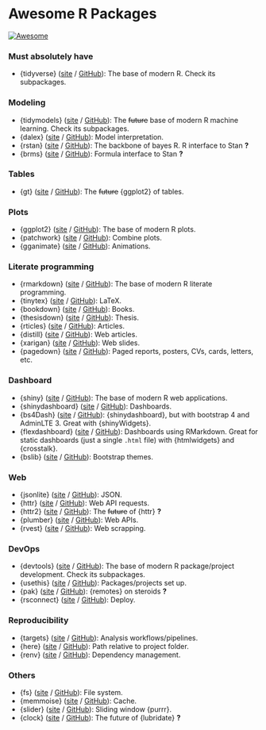 # Awesome R Packages

[![Awesome](https://awesome.re/badge-flat.svg)](https://awesome.re)

### Must absolutely have
- {tidyverse} ([site](https://www.tidyverse.org) / [GitHub](https://github.com/tidyverse)): The base of modern R. Check its subpackages.

### Modeling
- {tidymodels} ([site](https://www.tidymodels.org/) / [GitHub](https://github.com/tidymodels)): The ~~future~~ base of modern R machine learning. Check its subpackages.
- {dalex} ([site](https://modeloriented.github.io/DALEX/) / [GitHub](https://github.com/ModelOriented/DALEX)): Model interpretation.
- {rstan} ([site](https://mc-stan.org/rstan/index.html) / [GitHub](https://github.com/stan-dev/rstan)): The backbone of bayes R. R interface to Stan **?**
- {brms} ([site](https://paul-buerkner.github.io/brms/) / [GitHub](https://github.com/paul-buerkner/brms)): Formula interface to Stan **?**

### Tables
- {gt} ([site](https://gt.rstudio.com) / [GitHub](https://github.com/rstudio/gt)): The ~~future~~ {ggplot2} of tables.

### Plots
- {ggplot2} ([site](https://ggplot2.tidyverse.org) / [GitHub](https://github.com/tidyverse/ggplot2)): The base of modern R plots.
- {patchwork} ([site](https://patchwork.data-imaginist.com) / [GitHub](https://github.com/thomasp85/patchwork)): Combine plots.
- {gganimate} ([site](https://gganimate.com) / [GitHub](https://github.com/thomasp85/gganimate)): Animations.

### Literate programming
- {rmarkdown} ([site](https://rmarkdown.rstudio.com) / [GitHub](https://github.com/rstudio/rmarkdown)): The base of modern R literate programming.
- {tinytex} ([site](https://yihui.org/tinytex/) / [GitHub](https://github.com/yihui/tinytex)): LaTeX.
- {bookdown} ([site](https://bookdown.org) / [GitHub](https://github.com/rstudio/bookdown)): Books.
- {thesisdown} ([site](https://ismayc.github.io/thesisdown/) / [GitHub](https://github.com/ismayc/thesisdown)): Thesis.
- {rticles} ([site](https://bookdown.org/yihui/rmarkdown/journals.html) / [GitHub](https://github.com/rstudio/rticles)): Articles.
- {distill} ([site](https://rstudio.github.io/distill/) / [GitHub](https://github.com/rstudio/distill)): Web articles.
- {xarigan} ([site](https://slides.yihui.org/xaringan/) / [GitHub](https://github.com/yihui/xaringan)): Web slides.
- {pagedown} ([site](https://pagedown.rbind.io) / [GitHub](https://github.com/rstudio/pagedown)): Paged reports, posters, CVs, cards, letters, etc.

### Dashboard
- {shiny} ([site](https://shiny.rstudio.com) / [GitHub](https://github.com/rstudio/shiny)): The base of modern R web applications.
- {shinydashboard} ([site](https://rstudio.github.io/shinydashboard/) / [GitHub](https://github.com/rstudio/shinydashboard)): Dashboards.
- {bs4Dash} ([site](https://rinterface.github.io/bs4Dash/) / [GitHub](https://github.com/RinteRface/bs4Dash)): {shinydashboard}, but with bootstrap 4 and AdminLTE 3. Great with {shinyWidgets}.
- {flexdashboard} ([site](https://rmarkdown.rstudio.com/flexdashboard/) / [GitHub](https://github.com/rstudio/flexdashboard)): Dashboards using RMarkdown. Great for static dashboards (just a single `.html` file) with {htmlwidgets} and {crosstalk}.
- {bslib} ([site](https://rstudio.github.io/bslib/) / [GitHub](https://github.com/rstudio/shiny)): Bootstrap themes.

### Web
- {jsonlite} ([site](https://arxiv.org/abs/1403.2805) / [GitHub](https://github.com/jeroen/jsonlite)): JSON.
- {httr} ([site](https://httr.r-lib.org) / [GitHub](https://github.com/r-lib/httr)): Web API requests.
- {httr2} ([site]() / [GitHub]()): The ~~future~~ of {httr} **?**
- {plumber} ([site](https://www.rplumber.io) / [GitHub](https://github.com/rstudio/plumber)): Web APIs.
- {rvest} ([site](https://rvest.tidyverse.org) / [GitHub](https://github.com/tidyverse/rvest)): Web scrapping.

### DevOps
- {devtools} ([site](https://devtools.r-lib.org) / [GitHub](https://github.com/r-lib/devtools)): The base of modern R package/project development. Check its subpackages.
- {usethis} ([site](https://usethis.r-lib.org) / [GitHub](https://github.com/r-lib/usethis)): Packages/projects set up.
- {pak} ([site](https://pak.r-lib.org/) / [GitHub](https://github.com/r-lib/pak)): {remotes} on steroids **?**
- {rsconnect} ([site](https://rstudio.github.io/rsconnect/) / [GitHub](https://github.com/rstudio/rsconnect)): Deploy.

### Reproducibility
- {targets} ([site](https://docs.ropensci.org/targets/) / [GitHub](https://github.com/ropensci/targets)): Analysis workflows/pipelines.
- {here} ([site](https://here.r-lib.org) / [GitHub](https://github.com/r-lib/here)): Path relative to project folder.
- {renv} ([site](https://rstudio.github.io/renv) / [GitHub](https://github.com/rstudio/renv)): Dependency management.

### Others
- {fs} ([site](https://fs.r-lib.org) / [GitHub](https://github.com/r-lib/fs)): File system.
- {memmoise} ([site](https://memoise.r-lib.org) / [GitHub](https://github.com/r-lib/memoise)): Cache.
- {slider} ([site](https://davisvaughan.github.io/slider/) / [GitHub](https://github.com/DavisVaughan/slider)): Sliding window {purrr}.
- {clock} ([site](https://clock.r-lib.org/) / [GitHub](https://github.com/r-lib/clock)): The future of {lubridate} **?**
